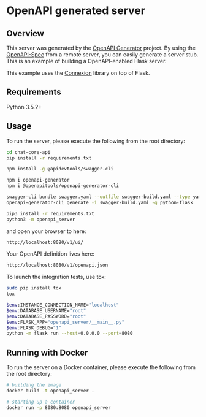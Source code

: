 # OpenAPI generated server

## Overview
This server was generated by the [OpenAPI Generator](https://openapi-generator.tech) project. By using the
[OpenAPI-Spec](https://openapis.org) from a remote server, you can easily generate a server stub.  This
is an example of building a OpenAPI-enabled Flask server.

This example uses the [Connexion](https://github.com/zalando/connexion) library on top of Flask.

## Requirements
Python 3.5.2+

## Usage
To run the server, please execute the following from the root directory:

```sh
cd chat-core-api
pip install -r requirements.txt

```

<!-- Swagger CLI Installation -->
```sh
npm install -g @apidevtools/swagger-cli

```
<!-- Openapi Generator Installation -->
```sh
npm i openapi-generator
npm i @openapitools/openapi-generator-cli

```

<!-- Swagger and Openapi Generator -->
```sh
swagger-cli bundle swagger.yaml --outfile swagger-build.yaml --type yaml
openapi-generator-cli generate -i swagger-build.yaml -g python-flask
```
```sh
pip3 install -r requirements.txt
python3 -m openapi_server
```

and open your browser to here:

```sh
http://localhost:8080/v1/ui/
```

Your OpenAPI definition lives here:

```sh
http://localhost:8080/v1/openapi.json
```

To launch the integration tests, use tox:
```sh
sudo pip install tox
tox
```

<!-- Run Flask App -->
```sh
$env:INSTANCE_CONNECTION_NAME="localhost"
$env:DATABASE_USERNAME="root"
$env:DATABASE_PASSWORD="root"
$env:FLASK_APP="openapi_server/__main__.py"
$env:FLASK_DEBUG="1"
python -m flask run --host=0.0.0.0 --port=8080
```

## Running with Docker

To run the server on a Docker container, please execute the following from the root directory:

```bash
# building the image
docker build -t openapi_server .

# starting up a container
docker run -p 8080:8080 openapi_server
```